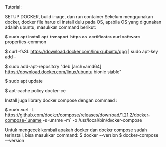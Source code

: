 Tutorial:

SETUP DOCKER, build image, dan run container
Sebelum menggunakan docker, docker file harus di install dulu pada OS, apabila OS yang digunakan adalah ubuntu, masukkan command berikut:

$ sudo apt install apt-transport-https ca-certificates curl software-properties-common

$ curl -fsSL https://download.docker.com/linux/ubuntu/gpg | sudo apt-key add -

$ sudo add-apt-repository "deb [arch=amd64] https://download.docker.com/linux/ubuntu bionic stable"

$ sudo apt update

$ apt-cache policy docker-ce

Install juga library docker compose dengan command : 

$ sudo curl -L https://github.com/docker/compose/releases/download/1.21.2/docker-compose-`uname -s`-`uname -m` -o /usr/local/bin/docker-compose

Untuk mengecek kembali apakah docker dan docker compose sudah terinstall, bisa masukkan command:
$ docker --version
$ docker-compose --version
